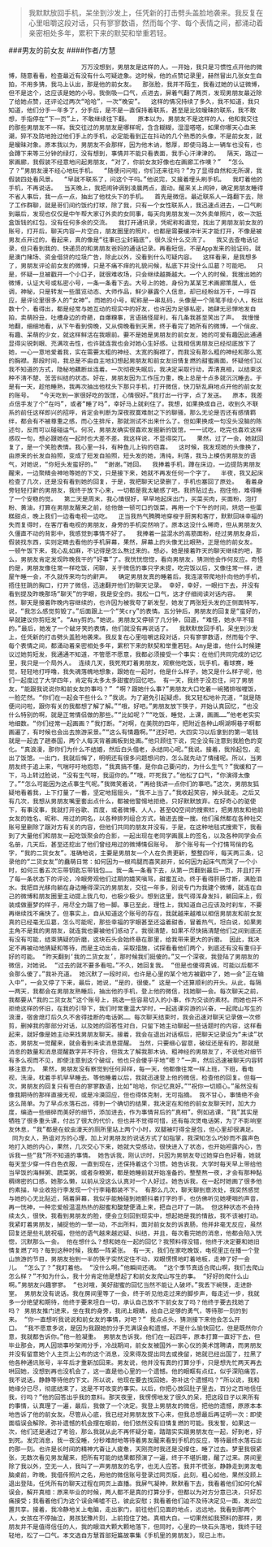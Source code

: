 > 我默默放回手机，呆坐到沙发上，任凭新的打击劈头盖脸地袭来。我反复在心里咀嚼这段对话，只有寥寥数语，然而每个字、每个表情之间，都涌动着亲密相处多年，累积下来的默契和举重若轻。

###男友的前女友
####作者/方慧

						万万没想到，男朋友是这样的人。一开始，我只是习惯性点开他的微博，随意看看，检查最近有没有什么可疑迹象。这时候，他的点赞记录里，赫然冒出几张女生自拍，不用多猜，我马上认出，那是他的前女友。  那张脸，我并不陌生，我看过她的认证微博，但不是这个，这应该是她的小号。我倒吸一口气，点进去，屏着气翻了两页，发现男朋友最近除了给她点赞，还评论过两次“哈哈”，一次“晚安”。  这样的情况持续了多久，我不知道，我只知道，他们分手一年多了，分手后，是不是一直保持着联系，甚至是比较暧昧的联系，我不敢想，手指停在“下一页”上，不敢继续往下翻。  原本以为，男朋友不是这样的人，他和我交往的那些男朋友不一样。我交往过的男朋友是哪样呢，含含糊糊，湿湿嗒嗒，如果你哪天心血来潮，猝不及防地抢过他们手上的手机，必定能看到正在抖动的几个熟悉的头像，不是前女友，就是暧昧对象。原本我以为，男朋友不会那样，因为他木讷，憨厚，即使马路上一辆车也没有，也会蹲下来等三分钟的绿灯，没有想到，事情并不能只看表面，我手心汗津津的。  隔天，路过一家画廊，我假装不经意地问起男朋友，“对了，你前女友好像也在画廊工作噢？”  “怎么了？”男朋友漫不经心地玩手机。  “随便问问啦，你们还来往吗？”为了显得自然和无所谓，我假装四处看风景。  “早就不联系了，问这个干吗。”他说完，又接着埋头刷手机。  我盯着他的手机，不再说话。  当天晚上，我把闹钟调到凌晨两点，震动。醒来关上闹钟，确定男朋友睡得不省人事后，我一点一点，抽出了他枕头下的手机。  首先是微信。最近联系人一路翻下去，除了工作群聊，就是哥们间约饭约打球，除了我，只有一个女性联系人，我迅速点进去，一口气刷到最后，发现也仅仅是中午帮大家订外卖的女同事，每天向男朋友发一次外卖单照片，收一次抵盒饭钱的红包，没有任何多余的交流。  我打开通讯录，凭昵称和直觉，找出了男朋友前女友的账号，打开后，聊天内容一片空白，朋友圈里的照片，也都是需要缓冲半天才能打开，不像是被男友点开过的，看起来，真的像是“往事已尘封箱底”，很久没什么交流了。  我又去查电话记录，但只看到我的、快递员的和男朋友爸妈的通话记录。再看短信，不是App发来的验证码，就是澳门赌场、资金借贷的垃圾广告，除此以外，没看到什么可疑内容。  这样看来，是我想多了，男朋友评论前女友的微博，只是不痛不痒的礼貌问候，私底下并没什么瓜葛？可能吧。  只是，怀疑一旦被戳开一个小口子，就很难收场，只会继续越撕越大。一个人的时候，我搜出她的微博，认证大号或私密小号，一条一条看下去。大号上的她，身份为某某艺术画廊策展人，低调，神秘，只是转发一些展览动态、大师作品，鲜少暴露个人信息，却已经粉丝万千，一呼百应，是评论里很多人的“女神”。而她的小号，昵称是一串乱码，头像是一个简笔手绘小人，粉丝数十个，看得出，都是经常与她互动的现实中的好友，也许因为足够私密，她肆无忌惮地发自拍，卖萌扮丑，吐槽身边的奇葩，自爆糗事，言语搞怪犀利，有几条我甚至笑出了声。 我慢慢地翻，细细地看，从下午看到傍晚，又从傍晚看到天黑，终于看完了她所有的微博，一个俏皮、有趣、呆萌的少女，就这样鲜活在我眼前。要不是她是男朋友的前女友，她的可爱有趣因此通通显得尖锐刺眼、充满攻击性，也许就连我也会对她心生好感。让我相信男朋友已经彻底放下了她，一心一意地爱着我，实在需要太粗的神经、太宽的胸襟了，而我没有那么粗的神经和那么宽的胸襟。那段时间，我总是不由自主地幻想起男朋友和前女友旧情复燃的甜蜜画面，怀疑他们以我不知道的方式，隐秘地藕断丝连着。一次彻夜失眠后，我决定采取行动，弄清真相，以结束这种不清不楚、苦苦纠结的状态。好在，男朋友因为工作压力重，晚上总是十点多就沉沉睡去。于是有一天，趁他睡熟，我再次抽出他枕头下那只手机，打开微信，快刀斩乱麻地点开他的前女友的账号。  “今天吃到一家很好吃的饭馆，心情很好。”我打出一行字，点了发送。  原本，我差点信手发了个“在吗”，或者“睡了吗”，幸好马上就刹住了。我想，如果换成自己，收到久不联系的前任这样即兴的招呼，肯定会判断为深夜寂寞难耐之下的聊骚，那么无论是否还有感情羁绊，都会有不被尊重之感，而心生排斥，那就测试不出来什么了。但如果换成一句没头没脑的陈述句，反而可以碰碰运气。何况，男朋友确实很喜欢发掘新的饭馆，一一试吃，吃完也喜欢这样感叹一句，想必跟她在一起时也大差不差。我这样说，不显得突兀。  果然，过了一会，她就回复了，是一个笑脸表情。我心里一抖，有种鱼儿上钩的窃喜。  这时候，我发现她的头像换了，由原来的长发自拍照，变成了短发自拍照，短头发的她，清纯，利落，我马上模仿男朋友的语气，对她说，“你短头发蛮好的。”  “谢谢。”她回。  我捧着手机，蹲在床边，一边提防男朋友醒来，一边聚精会神地等她的下文，只是接下来，她就不再发任何一个字了。  半夜，我又起床检查了几次，还是没有看到她的回复，于是，我把聊天记录删了，手机也塞回了原处。  看着身旁轻轻打鼾的男朋友，我终于放下心来，一切都是我太敏感了吧。我挤贴过去，抱住他，难得睡了一个安稳的觉。  第二天是周末，我心情很好，早早地起床出门，买菜买肉，买面粉，泡打粉、黄油，打算在男朋友醒来之前，给他做一顿可口的饭菜，再用一个下午的时间，烘焙一些蛋糕甜点，晚上我们一边看电视一边吃。  正当我热气腾腾地穿梭于厨房和客厅，默默回味幸福的失而复得时，在客厅看电视的男朋友，身旁的手机突然响了。原本这没什么稀奇，但从男朋友久久僵直不动的背影中，我感觉到事情不好了。  我捧着一盆混水的高筋面粉，经过男朋友身后，假装找东西，实则定睛去看他的手机屏幕，果然，屏幕上的头像无比眼熟，正是他的前女友。  一顿午饭下来，我心乱如麻，不记得是怎么熬过来的。想必，她是接着昨天的聊天继续的吧，那么，男朋友肯定发现昨晚我干的“好事”了。我恍恍惚惚，看向男朋友，猜测他会作何反应。奇怪的是，男朋友像往常一样吃饭，闲聊，关于微信的事只字未提，吃完饭以后，又像往常一样，进屋午睡一会，不久就传来均匀的鼾声。  确定男朋友真的睡着后，我连滚带爬地扑向他的手机，捂住狂跳的胸口，打开了微信，迅速翻开他们的聊天记录。 幸好，幸好，一眼扫下去，并没有看到提及昨晚那场“聊天”的字眼，我是安全的。我松一口气，这才仔细阅读对话内容。  果然，聊天是接着昨晚内容继续的，也许因为被我夸了新发型，她发了两张短头发的正侧面特写，说，“我怎么感觉剪毁了。”后面跟上一个“笑cry”的表情。五分钟后，男朋友的回复是“蛮好的，早就建议你剪短发”。“Amy剪的。”她说。男朋友又停顿了几分钟，回道，“难怪，她水平不错的。”最后，她发了一个龇牙笑的表情，他们就没有再说话了。  我默默放回手机，呆坐到沙发上，任凭新的打击劈头盖脸地袭来。我反复在心里咀嚼这段对话，只有寥寥数语，然而每个字、每个表情之间，都涌动着亲密相处多年，累积下来的默契和举重若轻。Amy是谁，他什么时候建议过她剪短发，我通通不知道，不管愿不愿意，我都必须接受一个事实：在他们共同完成的记忆里，我只是一个局外人。 连续几天，我死死盯着男朋友，观察他吃饭，玩手机，看球赛，睡觉，轻轻地打呼噜，我失魂落魄地想象，跟她在一起时，他是什么样子，她又是什么样子呢，他们一起度过了大学四年，肯定有太多太多甜蜜的回忆吧。 有一天，我终于没忍住，问了男朋友，“能跟我说说你和前女友的事吗？” “啊？跟她什么事?”男朋友大口吃着一碗猪排咖喱饭，一脸茫然。“你们在一起会干些什么？”我说。为了避免引起疑虑，我又轻松地补充道，“就是随便问问啦，跟你有关的我都想了解了解。”“哦，好吧。”男朋友放下筷子，开始认真回忆，“也没什么特别的啊，就是正常情侣做的那些。”“比如呢？”“吃饭，睡觉，上课，画画……”他老老实实地细数。“你们经常一起画画？”我打断。“对啊，在美院的四年，把附近各种山啊湖啊巷子啊都画遍了，有时候也会出去旅游采景。”“这么有情趣啊。”“还好吧，大四实习以后拿到的第一笔钱就是一起去了趟泰国，两个人每天背着画板到处画。”他只顾往下说，完全没有注意到我脸色的变化。“真浪漫，那你们为什么不结婚，然后白头偕老，永结同心呢。”我说。接着，我拎起包，走出了饭馆。一出门，我就后悔了，明明还有很多问题想问的，怎么就先动了情绪呢。所以，当男朋友终于追上来，气喘吁吁地抱怨，“我真搞不懂，是你自己要问的，为什么生气？”我缓和了一下，马上转过脸说，“没有生气呀，我逗你的。”“哦，吓死我了。”他松了口气，“你演得太像了。”“怎么可能因为这点事生气呢。”我微笑着说，“再给我讲一点你们的事吧。”这次，男朋友狐疑地看着我，上下打量了一番，坚定地摇摇头，“我不上当了。”我收起笑容，掉头就走。之后又有几次，我想从男朋友嘴里套出点什么，都被他警惕地拒绝，只好默默放弃。在好奇心的驱使下，有事没事，我就打开谷歌、百度，或者微博、人人，甚至QQ空间的搜索栏，把男朋友和他前女友的姓名、昵称、用过的网名，以各种排列组合方式，输进去搜一搜。他们虽然都在各种社交账号里删除了跟对方有关的内容，但他们共同的朋友并没有，于是，在这种地毯式搜索下，我看到了大量他们和朋友一起吃饭聚会的合影，一起出现在老同学画展上的签名，以及各种同学会点名册，几天后，甚至还挖出了他们曾经用过的微博情侣账号。 那个账号有一个打情骂俏的名字，“我的二货女友”。准确地说，主要是男朋友一个人在负责更新，整整四年，每天两三条，记录他的“二货女友”的蠢萌日常：如何因为一根鸡腿而喜笑颜开，如何因为起床气而哭了一个小时，如何三番五次忘带钥匙忘带钱包…… 我一条一条看下去，从第一页翻到最后一页，并且打开了每一条状态下的评论，冷眼旁观他们过期的嬉笑嗔骂，甜蜜互动，终于看得肝肠寸断，满脸泪水。我把目光移向躺在身边睡得深沉的男朋友，交往一年多，别说专门为我建个微博，就连在自己的微博和朋友圈里主动提上我几句，也极少极少。想到这里，我气得浑身发抖，躺回床上，假装成做噩梦的样子，用尽全力踹了他一脚。事已至此，理性上，我知道自己应该及时刹车，不要再继续找不痛快了。但事实上，自从知道这个账号的存在，我就越来越难以相信男朋友和前女友真的已经毫无瓜葛，怎么可能呢，那些幸福的字眼甚至还溢着甜香，冒着热气，坦白说，如果男主角不是我的男朋友，就连我也要被他们感动了。我很清楚，如果不尽快搞清楚他们之间到底还有没有可能，结束猜疑的折磨，这块石头会始终悬在那里，给我带来更大的折磨。 因此，我决定不再被动地猜疑和等待，而是主动出击，采取措施，试探看看他们两个，到底还有没有重归于好的可能。 “昨天翻到‘我的二货女友’，那时候我们挺傻的。”又一个深夜，我登陆了男朋友的微信，对她说。 “过去的就不要多看啦。”不久，她回复我。 “但是也傻得真诚，可能以后都不会那么傻了。”我补充道。 她沉默了一段时间，也许是心里的某个地方被戳中了，她一会“正在输入中”，一会又停了下来，最后，她说，“是的，很傻。” 这是一个还算顺利的开头。从此，每隔一两天，我都会在男朋友熟睡后，抽出他的手机，登上他的微信，找她聊一会。每次聊天之前，我都要从“我的二货女友”这个账号上，挑选一些容易切入的小事，作为交谈的素材。而她也并不拒绝这样的怀旧，在我的引导下，我们时常重温大学时，一起逃课穷游的兴奋，一起爬山写生的浪漫，宿舍熄灯后久久不舍得挂断的电话粥…… 每次聊天结束时，我会迅速对聊天记录做一次修剪，删掉我的那部分对话，以及她的回答性对白，只留下她主动聊起一些话题时的内容，这样看起来，就好像是她主动来找男朋友聊天。接着，我会在退出对话框后，把聊天记录设为“未读”状态，男朋友一觉醒来，就会看到未读消息提醒。 当然，只要细心留意，破绽还是有的，那就是消息的数量和消息提醒数字并不符合，但我太了解我那木讷、粗神经的男朋友了，不说他对细节有多么视而不见，即使注意到这个破绽，他也只会傻乎乎地“嗯？”一声，然后迅速被聊天内容转移注意力。 果然，男朋友没有察觉到任何异样，每一天，他都像往常一样上班，下班，看电视，洗澡，枕着手机早早睡去。等他睡着以后，我就迅速登上他的微信，检查他的回复。但每一次，男朋友的回复只有苍白的寥寥数语，比如“哈哈，你记忆真好。”“祝你一切顺心。”虽然没有像我期待的那样直接无视，或是冷漠回应，但也得体克制，无可指摘。 我不甘心，事情绝不会这么简单。为了早点水落石出，得到一个确切的结果，我决定在和他的前女友聊天时，加大力度，编造一些细碎而美好的细节，添加进去，作为事情背后的“真相”。例如逃课，“我”其实是牺牲了很多重头课，付出了很大的代价，但也并不觉得可惜，还有每次煲电话粥，为了不影响室友休息，“我”都是在蚊虫漫天的厕所里站上两个小时，双腿被叮得全是包，但心里却很满足。  同为女人，熟谙对方的心理，加上对男朋友的说话方式了如指掌，我深知怎么巧妙而不露声色地打入她的内心，果然，几次交心下来，她就大受感动，很快进入了状态，也开始袒露内心，告诉我一些“我”所不知道的事情。 她告诉我，刚认识时，只因为男朋友夸过她穿白色好看，她就每天至少穿一件白色衣服，一直到现在，还保持着这个习惯。她告诉我，大学时每天早上带给他当早饭的海鲜粥、蔬菜粥，或者杂粮粥，都是她睡前就开始准备的，整整熬一夜，才会有那种黏稠绵密的口感，她那么懒，以前从没这么认真对一个人好过。她告诉我，在一起时她画了很多他的素描，毕业收拾行李发现一个行李箱都装不下。 有那么几次，聊天聊到意浓处，我突然感觉与她的心无比贴近，隔着屏幕，我似乎能触碰到她颤抖着打字的手，也仿佛听见她哽咽的声音，再一恍神，一种恋爱般温温热热的甜蜜和酸楚便涌上来，把自己吓了一跳。 但这种状态不会持续太久，很快，我看到男朋友的脸，便会立刻回到现实中，想起她是我的情敌，我不该被打动。我紧盯着男朋友，捕捉他的一举一动，不出所料，面对前女友的诉衷肠，他并非毫无反应，虽然回复还是些礼貌祝福，但他的语气越来越迟疑、纠结，并且，每次看完她的消息，他都会陷入恍惚，沉默那么一会。 他在想什么？想和她在一起的回忆？我预料得没错，他终于决定要和她旧情复燃了吗？每到这种时候，我都一阵紧张。 有一天，我们在家吃晚饭，电视里正在播一个登山旅游的节目，男朋友抬到一半的筷子突然定住不动，双眼愣愣地盯着地板，走神了好一会儿。 “怎么了？”我盯着他。 “没什么啊。”他瞬间还魂。 “这个季节真适合爬山啊，我们去爬山怎么样？”不知为什么，我十分肯定他是想起了和前女友爬山写生的事。 “好好的爬什么山啊。”男朋友兴趣寥寥。 “也对哦，美好甜蜜的回忆当然不能让人破坏。”我丢下碗筷，走进卧室。 男朋友没有说话。我在房间里等了一会，终于听见他走过来的脚步声，每走近一步，我就多一分绝望和期待，他终于要来坦白一切，承认自己放不下前女友了吗？他终于要去找她了吗？ 男朋友推门进来，坐在我的身旁，我闭上眼睛，给自己足够的勇气，等待那一刻的到来。 “你一直想听我说说和前女友的事情，对吧？” 我点点头，猜测接下来他会怎么开口。 “我不愿意多说，是因为我跟她的分手充满误会和遗憾，不是什么愉快回忆，但是既然你介意，我就都告诉你。”他一脸凝重。 男朋友告诉我，他们在一起四年，原本打算一直好下去，但毕业那会，两人因琐事吵架闹分手，冷战期间，前女友被国外一家心仪的美术馆聘请，而男朋友并没有留意她个人主页上公布的这个消息，没来得及提出同去或挽留，她就已经出国了，拉黑了他各种通讯账号，半年后才重新加回来。男友说，他并没有真的打算分手，只是想先忙两天再去哄回她，没想到再也没机会了，这一直是他心里的一个遗憾。他的眼眶有点红，似乎深陷痛苦，我不说话，静静等待他的下文。所以说，他现在要去找回她，弥补这个遗憾吗？“所以说，我和她缘分已尽，彻底结束了，这是不可改变的事实。以后，你把心放回肚子里去，百分之百地信任我，行吗？”他的回答出乎我的意料。那天夜里，我愣愣地发了很久的呆，把这段日子以来所有的事情，认真理了一遍，最后，我做了一个决定。我登上男朋友的微信，把他的遗憾，原原本本地告诉了他的前女友。尽管从心底，我已经对男朋友放下心来，但我总想最后再证明一次：即使面临误会解除，弥补遗憾的机会摆在眼前，他们依然没有旧情复燃的可能。我发誓，如果这一次，他们还是通过了考验，那么我就从此不再怀疑分毫，踏踏实实跟男朋友在一起，好到老，好到死。发完消息，我一夜没睡，分秒难耐地等待着男友醒来看到手机的反应，等待最终水落石出的那一刻。也许是长时间的精神亢奋让人疲惫，天刚亮时我还是没撑住，睡了过去。梦里我很紧张，无数次看见男友醒来，把所有可能的结果都预演了一遍，终于不堪折磨，醒了过来。房间里除了我以外，空无一人，我叫了一声男朋友的名字，也无人应答。我并不慌张，静静走到男友电脑桌前，昨晚，我借传照片之名，用他的微信账号登录过网页版，此刻，粗心如他，果然没顾上退出登陆，任凭所有的聊天过程在网页上直播。我屏气凝神，默默看下去，我看着他们如何化解误会，解开真相：原来毕业的时候，两人都不是真的打算分手，但都以为对方分意已决，只好忍痛接受；我看着他们为这个误会唏嘘不已，彼此安慰；我看着他们迫不及待决定见一面，发出位置共享。接着，我冷静地关上电脑，走出家门，前往他们见面的地点，远远地，我看到那两个人，女孩在不停抽泣，男孩犹豫片刻，上前抱住了她。真相大白。一切果然如我预料的那样，男朋友并不是值得信任的人，我的眼泪大颗大颗地落下，但同时，心里的一块石头落地，我终于轻轻地，松了一口气。本文选自方慧首部短篇故事集《手机里的男朋友》，现已上市。			  		
